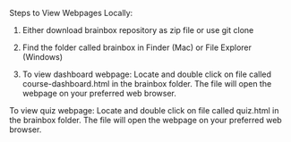 Steps to View Webpages Locally:

1) Either download brainbox repository as zip file or use git clone
2) Find the folder called brainbox in Finder (Mac) or File Explorer (Windows)

3) To view dashboard webpage:
Locate and double click on file called course-dashboard.html in the brainbox folder. The file will open the webpage on your preferred web browser.

To view quiz webpage:
Locate and double click on file called quiz.html in the brainbox folder. The file will open the webpage on your preferred web browser.
